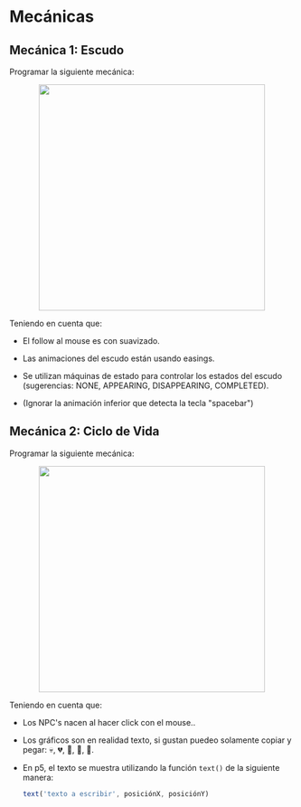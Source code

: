 # Mecánicas

## Mecánica 1: Escudo

Programar la siguiente mecánica: 

<p align="center">
	<img src="https://s6.gifyu.com/images/outdcbf92cd6eb05254.gif" width="400px" />
</p>

Teniendo en cuenta que:

- El follow al mouse es con suavizado.

- Las animaciones del escudo están usando easings.

- Se utilizan máquinas de estado para controlar los estados del escudo (sugerencias: NONE, APPEARING, DISAPPEARING, COMPLETED).

- (Ignorar la animación inferior que detecta la tecla "spacebar")

  

## Mecánica 2: Ciclo de Vida

Programar la siguiente mecánica: 

<p align="center">
	<img src="https://s6.gifyu.com/images/outb8209e52c40afd7d.gif" width="400px" />
</p>

Teniendo en cuenta que:

- Los NPC's nacen al hacer click con el mouse..

- Los gráficos son en realidad texto, si gustan puedeo solamente copiar y pegar: 💀, 💔, 🙁, 🙂, 🤩.

- En p5, el texto se muestra utilizando la función `text()` de la siguiente manera:

  ```javascript
  text('texto a escribir', posiciónX, posiciónY)
  ```

  


